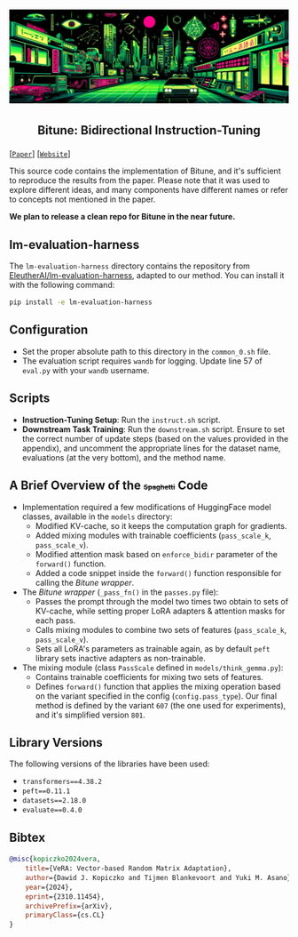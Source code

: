 <h1 align="center"> 
    <img src="./imgs/header.jpg" width="600">
</h1>
<h2 align="center">
    <p>Bitune: Bidirectional Instruction-Tuning</p>
</h2>

[[`Paper`](https://arxiv.org/abs/2405.14862)] [[`Website`](https://dkopi.github.io/bitune/)]

This source code contains the implementation of Bitune, and it's sufficient to reproduce the results from the paper. Please note that it was used to explore different ideas, and many components have different names or refer to concepts not mentioned in the paper.

**We plan to release a clean repo for Bitune in the near future.**

## lm-evaluation-harness

The `lm-evaluation-harness` directory contains the repository from [EleutherAI/lm-evaluation-harness](https://github.com/EleutherAI/lm-evaluation-harness), adapted to our method. You can install it with the following command:

```bash
pip install -e lm-evaluation-harness
```

## Configuration

- Set the proper absolute path to this directory in the `common_0.sh` file.
- The evaluation script requires `wandb` for logging. Update line 57 of `eval.py` with your `wandb` username.

## Scripts

- **Instruction-Tuning Setup**: Run the `instruct.sh` script.
- **Downstream Task Training**: Run the `downstream.sh` script. Ensure to set the correct number of update steps (based on the values provided in the appendix), and uncomment the appropriate lines for the dataset name, evaluations (at the very bottom), and the method name.

## A Brief Overview of the <span style="font-size:12px;text-decoration: line-through;">Spaghetti</span> Code

- Implementation required a few modifications of HuggingFace model classes, available in the `models` directory:
  - Modified KV-cache, so it keeps the computation graph for gradients.
  - Added mixing modules with trainable coefficients (`pass_scale_k`, `pass_scale_v`).
  - Modified attention mask based on `enforce_bidir` parameter of the `forward()` function.
  - Added a code snippet inside the `forward()` function responsible for calling the _Bitune wrapper_.
- The _Bitune wrapper_ (`_pass_fn()` in the `passes.py` file):
  - Passes the prompt through the model two times two obtain to sets of KV-cache, while setting proper LoRA adapters & attention masks for each pass.
  - Calls mixing modules to combine two sets of features (`pass_scale_k`, `pass_scale_v`).
  - Sets all LoRA's parameters as trainable again, as by default `peft` library sets inactive adapters as non-trainable.
- The mixing module (class `PassScale` defined in `models/think_gemma.py`):
  - Contains trainable coefficients for mixing two sets of features.
  - Defines `forward()` function that applies the mixing operation based on the variant specified in the config (`config.pass_type`). Our final method is defined by the variant `607` (the one used for experiments), and it's simplified version `801`.

## Library Versions

The following versions of the libraries have been used:

- `transformers==4.38.2`
- `peft==0.11.1`
- `datasets==2.18.0`
- `evaluate==0.4.0`

## Bibtex

```bibtex
@misc{kopiczko2024vera,
    title={VeRA: Vector-based Random Matrix Adaptation},
    author={Dawid J. Kopiczko and Tijmen Blankevoort and Yuki M. Asano},
    year={2024},
    eprint={2310.11454},
    archivePrefix={arXiv},
    primaryClass={cs.CL}
}
```
